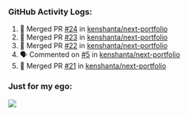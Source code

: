 

  <h3>GitHub Activity Logs:</h3>

  <!--START_SECTION:activity-->

1. 🎉 Merged PR [#24](https://github.com/kenshanta/next-portfolio/pull/24) in [kenshanta/next-portfolio](https://github.com/kenshanta/next-portfolio)
2. 🎉 Merged PR [#23](https://github.com/kenshanta/next-portfolio/pull/23) in [kenshanta/next-portfolio](https://github.com/kenshanta/next-portfolio)
3. 🎉 Merged PR [#22](https://github.com/kenshanta/next-portfolio/pull/22) in [kenshanta/next-portfolio](https://github.com/kenshanta/next-portfolio)
4. 🗣 Commented on [#5](https://github.com/kenshanta/next-portfolio/pull/5#issuecomment-2491810752) in [kenshanta/next-portfolio](https://github.com/kenshanta/next-portfolio)
5. 🎉 Merged PR [#21](https://github.com/kenshanta/next-portfolio/pull/21) in [kenshanta/next-portfolio](https://github.com/kenshanta/next-portfolio)
      <!--END_SECTION:activity-->




### Just for my ego:

![](https://komarev.com/ghpvc/?username=kenshanta&color=orange&style=for-the-badge)
